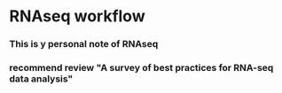 # RNAseq workflow
### This is y personal note of RNAseq
### recommend review "A survey of best practices for RNA-seq data analysis"
